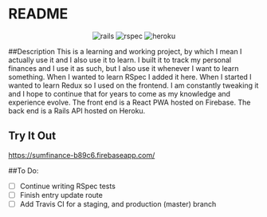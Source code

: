 # README
<p align="center">
<img src="https://user-images.githubusercontent.com/36681963/46574008-ffcad780-c96a-11e8-830f-2c6f33e6af13.png" alt="rails" title="Ruby on Rails">
<img src="https://user-images.githubusercontent.com/36681963/46574002-e9bd1700-c96a-11e8-845b-b10094b22720.jpg" alt="rspec" title="RSpec">
<img src="https://user-images.githubusercontent.com/36681963/46583393-29940500-ca24-11e8-948b-9fd2591490de.jpg" alt="heroku" title="Heroku">
</p>

##Description
This is a learning and working project, by which I mean I actually use it and I also use it to learn. I built it to track my personal finances and I use it as such, but I also use it whenever I want to learn something.  When I wanted to learn RSpec I added it here. When I started I wanted to learn Redux so I used on the frontend. I am constantly tweaking it and I hope to continue that for years to come as my knowledge and experience evolve.
The front end is a React PWA hosted on Firebase.  The back end is a Rails API hosted on Heroku.

## Try It Out
https://sumfinance-b89c6.firebaseapp.com/

##To Do:
- [ ] Continue writing RSpec tests
- [ ] Finish entry update route
- [ ] Add Travis CI for a staging, and production (master) branch